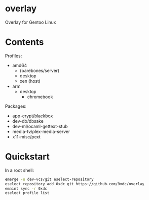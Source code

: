 # overlay
Overlay for Gentoo Linux

# Contents

Profiles:
* amd64
  * (barebones/server)
  * desktop
  * xen (host)
* arm
  * desktop
    * chromebook

Packages:
* app-crypt/blackbox
* dev-db/dbsake
* dev-ml/ocaml-gettext-stub
* media-tv/plex-media-server
* x11-misc/pext

# Quickstart
In a root shell:
```bash
emerge -u dev-vcs/git eselect-repository
eselect repository add 0xdc git https://github.com/0xdc/overlay
emaint sync -r 0xdc
eselect profile list
```
